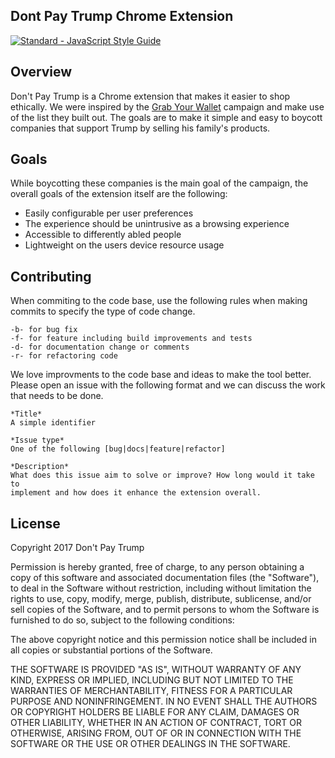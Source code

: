 Dont Pay Trump Chrome Extension
---

[![Standard - JavaScript Style Guide](https://img.shields.io/badge/code_style-standard-brightgreen.svg)](http://standardjs.com/)

## Overview
Don't Pay Trump is a Chrome extension that makes it easier to shop
ethically. We were inspired by the [Grab Your
Wallet](https://grabyourwallet.org/) campaign and make use of the list
they built out. The goals are to make it simple and easy to boycott
companies that support Trump by selling his family's products.

## Goals
While boycotting these companies is the main goal of the campaign, the
overall goals of the extension itself are the following:

- Easily configurable per user preferences
- The experience should be unintrusive as a browsing experience
- Accessible to differently abled people
- Lightweight on the users device resource usage

## Contributing
When commiting to the code base, use the following rules when making
commits to specify the type of code change.

```
-b- for bug fix
-f- for feature including build improvements and tests
-d- for documentation change or comments
-r- for refactoring code
```

We love improvments to the code base and ideas to make the tool better.
Please open an issue with the following format and we can discuss the
work that needs to be done.

```
*Title*
A simple identifier

*Issue type*
One of the following [bug|docs|feature|refactor]

*Description*
What does this issue aim to solve or improve? How long would it take to
implement and how does it enhance the extension overall.
```

## License
Copyright 2017 Don't Pay Trump

Permission is hereby granted, free of charge, to any person obtaining a copy of this software and associated documentation files (the "Software"), to deal in the Software without restriction, including without limitation the rights to use, copy, modify, merge, publish, distribute, sublicense, and/or sell copies of the Software, and to permit persons to whom the Software is furnished to do so, subject to the following conditions:

The above copyright notice and this permission notice shall be included in all copies or substantial portions of the Software.

THE SOFTWARE IS PROVIDED "AS IS", WITHOUT WARRANTY OF ANY KIND, EXPRESS OR IMPLIED, INCLUDING BUT NOT LIMITED TO THE WARRANTIES OF MERCHANTABILITY, FITNESS FOR A PARTICULAR PURPOSE AND NONINFRINGEMENT. IN NO EVENT SHALL THE AUTHORS OR COPYRIGHT HOLDERS BE LIABLE FOR ANY CLAIM, DAMAGES OR OTHER LIABILITY, WHETHER IN AN ACTION OF CONTRACT, TORT OR OTHERWISE, ARISING FROM, OUT OF OR IN CONNECTION WITH THE SOFTWARE OR THE USE OR OTHER DEALINGS IN THE SOFTWARE.
